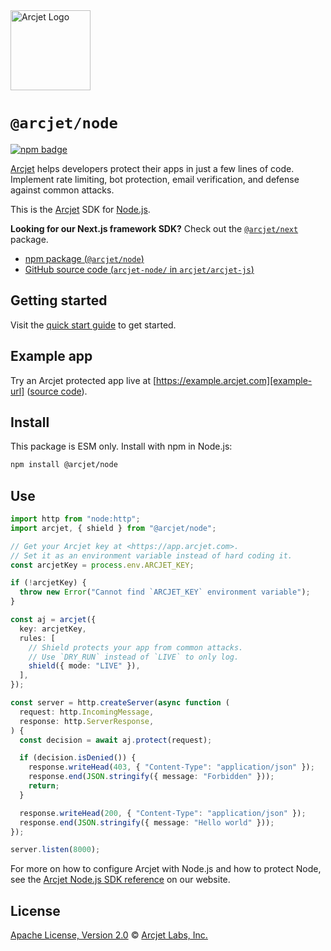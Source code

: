 <a href="https://arcjet.com" target="_arcjet-home">
  <picture>
    <source media="(prefers-color-scheme: dark)" srcset="https://arcjet.com/logo/arcjet-dark-lockup-voyage-horizontal.svg">
    <img src="https://arcjet.com/logo/arcjet-light-lockup-voyage-horizontal.svg" alt="Arcjet Logo" height="128" width="auto">
  </picture>
</a>

# `@arcjet/node`

<p>
  <a href="https://www.npmjs.com/package/@arcjet/node">
    <picture>
      <source media="(prefers-color-scheme: dark)" srcset="https://img.shields.io/npm/v/%40arcjet%2Fnode?style=flat-square&label=%E2%9C%A6Aj&labelColor=000000&color=5C5866">
      <img alt="npm badge" src="https://img.shields.io/npm/v/%40arcjet%2Fnode?style=flat-square&label=%E2%9C%A6Aj&labelColor=ECE6F0&color=ECE6F0">
    </picture>
  </a>
</p>

[Arcjet][arcjet] helps developers protect their apps in just a few lines of
code. Implement rate limiting, bot protection, email verification, and defense
against common attacks.

This is the [Arcjet][arcjet] SDK for [Node.js][node-js].

**Looking for our Next.js framework SDK?** Check out the
[`@arcjet/next`][alt-sdk] package.

- [npm package (`@arcjet/node`)](https://www.npmjs.com/package/@arcjet/node)
- [GitHub source code (`arcjet-node/` in `arcjet/arcjet-js`)](https://github.com/arcjet/arcjet-js/tree/main/arcjet-node)

## Getting started

Visit the [quick start guide][quick-start] to get started.

## Example app

Try an Arcjet protected app live at [https://example.arcjet.com][example-url]
([source code][example-source]).

## Install

This package is ESM only.
Install with npm in Node.js:

```sh
npm install @arcjet/node
```

## Use

```ts
import http from "node:http";
import arcjet, { shield } from "@arcjet/node";

// Get your Arcjet key at <https://app.arcjet.com>.
// Set it as an environment variable instead of hard coding it.
const arcjetKey = process.env.ARCJET_KEY;

if (!arcjetKey) {
  throw new Error("Cannot find `ARCJET_KEY` environment variable");
}

const aj = arcjet({
  key: arcjetKey,
  rules: [
    // Shield protects your app from common attacks.
    // Use `DRY_RUN` instead of `LIVE` to only log.
    shield({ mode: "LIVE" }),
  ],
});

const server = http.createServer(async function (
  request: http.IncomingMessage,
  response: http.ServerResponse,
) {
  const decision = await aj.protect(request);

  if (decision.isDenied()) {
    response.writeHead(403, { "Content-Type": "application/json" });
    response.end(JSON.stringify({ message: "Forbidden" }));
    return;
  }

  response.writeHead(200, { "Content-Type": "application/json" });
  response.end(JSON.stringify({ message: "Hello world" }));
});

server.listen(8000);
```

For more on how to configure Arcjet with Node.js and how to protect Node,
see the [Arcjet Node.js SDK reference][arcjet-reference-node] on our website.

## License

[Apache License, Version 2.0][apache-license] © [Arcjet Labs, Inc.][arcjet]

[arcjet-reference-node]: https://docs.arcjet.com/reference/nodejs
[arcjet]: https://arcjet.com
[node-js]: https://nodejs.org/
[alt-sdk]: https://www.npmjs.com/package/@arcjet/next
[example-url]: https://example.arcjet.com
[quick-start]: https://docs.arcjet.com/get-started/nodejs
[example-source]: https://github.com/arcjet/arcjet-js-example
[apache-license]: http://www.apache.org/licenses/LICENSE-2.0
